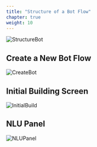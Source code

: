 ```yaml
---
title: "Structure of a Bot Flow"
chapter: true
weight: 10
---
```




![StructureBot](/images/structurebot1.PNG) 

## Create a New Bot Flow

![CreateBot](/images/Createbotflow1.PNG)

## Initial Building Screen

![InitialBuild](/images/InitialBuildingScreen1.PNG)

## NLU Panel

![NLUPanel](/images/NLUPanel1.PNG)